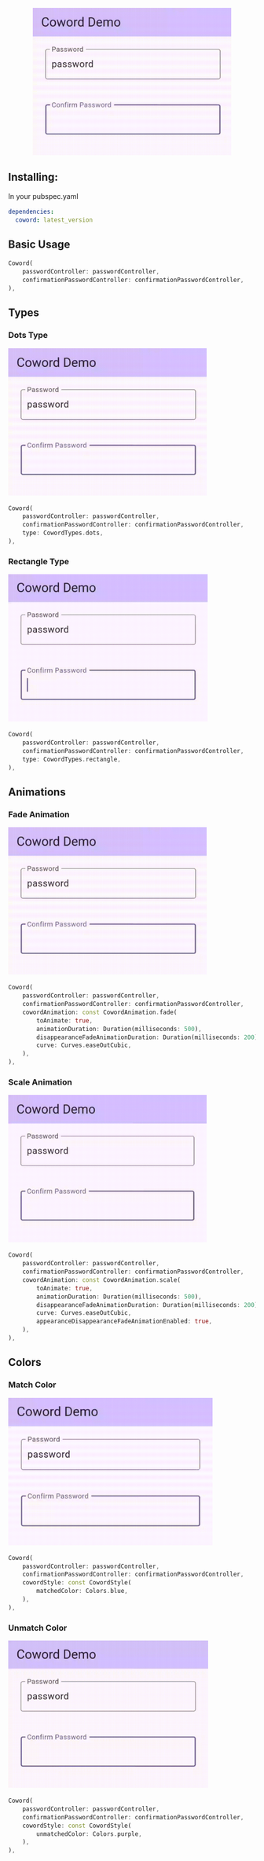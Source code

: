 <p align="center">
  <img src="https://github.com/andiilhamsyahidris/coword/blob/main/images/showcase.gif?raw=true" height="300px">
</p>

## Installing:

In your pubspec.yaml
```yaml
dependencies:
  coword: latest_version
```

## Basic Usage

```dart
Coword(
    passwordController: passwordController,
    confirmationPasswordController: confirmationPasswordController,
),
```

## Types
### Dots Type

<img src="https://github.com/andiilhamsyahidris/coword/blob/main/images/showcase.gif?raw=true" height="300px">

```dart
Coword(
    passwordController: passwordController,
    confirmationPasswordController: confirmationPasswordController,
    type: CowordTypes.dots,
),
```

### Rectangle Type

<img src="https://github.com/andiilhamsyahidris/coword/blob/main/images/type.gif?raw=true" height="300px">

```dart
Coword(
    passwordController: passwordController,
    confirmationPasswordController: confirmationPasswordController,
    type: CowordTypes.rectangle,
),
```

## Animations
### Fade Animation

<img src="https://github.com/andiilhamsyahidris/coword/blob/main/images/showcase.gif?raw=true" height="300px">

```dart
Coword(
    passwordController: passwordController,
    confirmationPasswordController: confirmationPasswordController,
    cowordAnimation: const CowordAnimation.fade(
        toAnimate: true,
        animationDuration: Duration(milliseconds: 500),
        disappearanceFadeAnimationDuration: Duration(milliseconds: 200),
        curve: Curves.easeOutCubic,
    ),
),
```
### Scale Animation

<img src="https://github.com/andiilhamsyahidris/coword/blob/main/images/scale.gif?raw=true" height="300px">

```dart
Coword(
    passwordController: passwordController,
    confirmationPasswordController: confirmationPasswordController,
    cowordAnimation: const CowordAnimation.scale(
        toAnimate: true,
        animationDuration: Duration(milliseconds: 500),
        disappearanceFadeAnimationDuration: Duration(milliseconds: 200),
        curve: Curves.easeOutCubic,
        appearanceDisappearanceFadeAnimationEnabled: true,
    ),
),
```

## Colors
### Match Color

<img src="https://github.com/andiilhamsyahidris/coword/blob/main/images/matched.gif?raw=true" height="300px">

```dart
Coword(
    passwordController: passwordController,
    confirmationPasswordController: confirmationPasswordController,
    cowordStyle: const CowordStyle(
        matchedColor: Colors.blue,
    ),
),
```

### Unmatch Color

<img src="https://github.com/andiilhamsyahidris/coword/blob/main/images/unmatched.gif?raw=true" height="300px">

```dart
Coword(
    passwordController: passwordController,
    confirmationPasswordController: confirmationPasswordController,
    cowordStyle: const CowordStyle(
        unmatchedColor: Colors.purple,
    ),
),
```